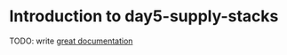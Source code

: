 # Introduction to day5-supply-stacks

TODO: write [great documentation](http://jacobian.org/writing/what-to-write/)
